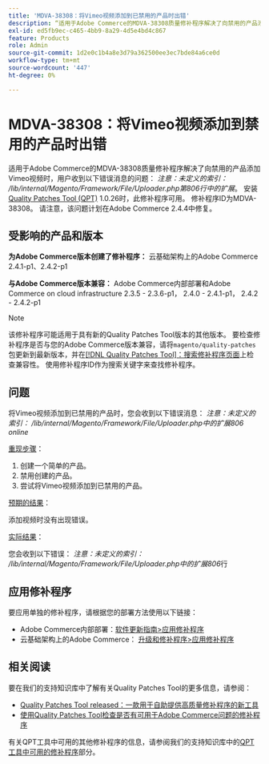 ```yaml
---
title: 'MDVA-38308：将Vimeo视频添加到已禁用的产品时出错'
description: “适用于Adobe Commerce的MDVA-38308质量修补程序解决了向禁用的产品添加Vimeo视频时，用户收到错误消息的问题：*注意：未定义的索引：/lib/internal/Magento/Framework/File/Uploader.php中的扩展806*。 安装[Quality Patches Tool (QPT)](/help/announcements/adobe-commerce-announcements/magento-quality-patches-released-new-tool-to-self-serve-quality-patches.md) 1.0.26后，即可使用此修补程序。 修补程序ID为MDVA-38308。 请注意，该问题计划在Adobe Commerce 2.4.4中修复。'
exl-id: ed5fb9ec-c465-4bb9-8a29-4d5e4bd4c867
feature: Products
role: Admin
source-git-commit: 1d2e0c1b4a8e3d79a362500ee3ec7bde84a6ce0d
workflow-type: tm+mt
source-wordcount: '447'
ht-degree: 0%

---
```


# MDVA-38308：将Vimeo视频添加到禁用的产品时出错

适用于Adobe Commerce的MDVA-38308质量修补程序解决了向禁用的产品添加Vimeo视频时，用户收到以下错误消息的问题： *注意：未定义的索引： /lib/internal/Magento/Framework/File/Uploader.php第806行中的扩展*。 安装[Quality Patches Tool (QPT)](/help/announcements/adobe-commerce-announcements/magento-quality-patches-released-new-tool-to-self-serve-quality-patches.md) 1.0.26时，此修补程序可用。 修补程序ID为MDVA-38308。 请注意，该问题计划在Adobe Commerce 2.4.4中修复。

## 受影响的产品和版本

**为Adobe Commerce版本创建了修补程序：**
云基础架构上的Adobe Commerce 2.4.1-p1、2.4.2-p1

**与Adobe Commerce版本兼容：**
Adobe Commerce内部部署和Adobe Commerce on cloud infrastructure 2.3.5 - 2.3.6-p1， 2.4.0 - 2.4.1-p1， 2.4.2 - 2.4.2-p1

>[!NOTE]
>
>该修补程序可能适用于具有新的Quality Patches Tool版本的其他版本。 要检查修补程序是否与您的Adobe Commerce版本兼容，请将`magento/quality-patches`包更新到最新版本，并在[[!DNL Quality Patches Tool]：搜索修补程序页面](https://devdocs.magento.com/quality-patches/tool.html#patch-grid)上检查兼容性。 使用修补程序ID作为搜索关键字来查找修补程序。

## 问题

将Vimeo视频添加到已禁用的产品时，您会收到以下错误消息： *注意：未定义的索引： /lib/internal/Magento/Framework/File/Uploader.php中的扩展806 online*

<u>重现步骤</u>：

1. 创建一个简单的产品。
1. 禁用创建的产品。
1. 尝试将Vimeo视频添加到已禁用的产品。

<u>预期的结果</u>：

添加视频时没有出现错误。

<u>实际结果</u>：

您会收到以下错误：
*注意：未定义的索引： /lib/internal/Magento/Framework/File/Uploader.php中的扩展806*&#x200B;行

## 应用修补程序

要应用单独的修补程序，请根据您的部署方法使用以下链接：

* Adobe Commerce内部部署：[软件更新指南>应用修补程序](https://devdocs.magento.com/guides/v2.4/comp-mgr/patching/mqp.html)
* 云基础架构上的Adobe Commerce： [升级和修补程序>应用修补程序](https://devdocs.magento.com/cloud/project/project-patch.html)

## 相关阅读

要在我们的支持知识库中了解有关Quality Patches Tool的更多信息，请参阅：

* [Quality Patches Tool released：一款用于自助提供高质量修补程序的新工具](/help/announcements/adobe-commerce-announcements/magento-quality-patches-released-new-tool-to-self-serve-quality-patches.md)
* [使用Quality Patches Tool检查是否有可用于Adobe Commerce问题的修补程序](/help/support-tools/patches-available-in-qpt-tool/check-patch-for-magento-issue-with-magento-quality-patches.md)

有关QPT工具中可用的其他修补程序的信息，请参阅我们的支持知识库中的[QPT工具中可用的修补程序](https://support.magento.com/hc/en-us/sections/360010506631-Patches-available-in-QPT-tool-)部分。
